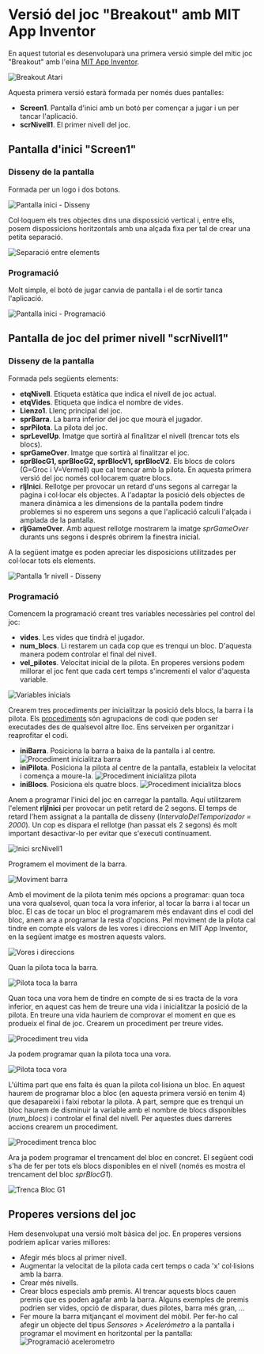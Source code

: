 # Versió del joc "Breakout" amb MIT App Inventor
En aquest tutorial es desenvoluparà una primera versió simple del mític joc "Breakout" amb 
l'eina [MIT App Inventor](http://appinventor.mit.edu).

![Breakout Atari](/assets/mit_breakout/breakout.png)

Aquesta primera versió estarà formada per només dues pantalles:
* **Screen1**. Pantalla d'inici amb un botó per començar a jugar i un per tancar l'aplicació.
* **scrNivell1**. El primer nivell del joc.

## Pantalla d'inici "Screen1"
### Disseny de la pantalla
Formada per un logo i dos botons.

![Pantalla inici - Disseny](/assets/mit_breakout/srcInici.png)

Col·loquem els tres objectes dins una dispossició vertical i, entre ells, posem dispossicions horitzontals amb una alçada fixa per tal de crear una petita separació.

![Separació entre elements](/assets/mit_breakout/srcIniciSeparacio.png)

### Programació
Molt simple, el botó de jugar canvia de pantalla i el de sortir tanca l'aplicació.

![Pantalla inici - Programació](/assets/mit_breakout/progInici.png)

## Pantalla de joc del primer nivell "scrNivell1"
### Disseny de la pantalla
Formada pels següents elements:
* **etqNivell**. Etiqueta estàtica que indica el nivell de joc actual.
* **etqVides**. Etiqueta que indica el nombre de vides.
* **Lienzo1**. Llenç principal del joc.
* **sprBarra**. La barra inferior del joc que mourà el jugador.
* **sprPilota**. La pilota del joc.
* **sprLevelUp**. Imatge que sortirà al finalitzar el nivell (trencar tots els blocs).
* **sprGameOver**. Imatge que sortirà al finalitzar el joc.
* **sprBlocG1, sprBlocG2, sprBlocV1, sprBlocV2**. Els blocs de colors (G=Groc i V=Vermell) que cal trencar amb la pilota. En aquesta primera versió del joc només col·locarem quatre blocs.
* **rljInici**. Rellotge per provocar un retard d'uns segons al carregar la pàgina i col·locar els objectes. A l'adaptar la posició dels objectes de manera dinàmica a les dimensions de la pantalla podem tindre problemes si no esperem uns segons a que l'aplicació calculi l'alçada i amplada de la pantalla.
* **rljGameOver**. Amb aquest rellotge mostrarem la imatge *sprGameOver* durants uns segons i després obrirem la finestra inicial.

A la següent imatge es poden apreciar les disposicions utilitzades per col·locar tots els elements.

![Pantalla 1r nivell - Disseny](/assets/mit_breakout/scrNivell1.png)

### Programació
Comencem la programació creant tres variables necessàries pel control del joc:
* **vides**. Les vides que tindrà el jugador.
* **num_blocs**. Li restarem un cada cop que es trenqui un bloc. D'aquesta manera podem controlar el final del nivell.
* **vel_pilotes**. Velocitat inicial de la pilota. En properes versions podem millorar el joc fent que cada cert temps s'incrementi el valor d'aquesta variable.

![Variables inicials](/assets/mit_breakout/variables_scrNivell1.png)

Crearem tres procediments per inicialitzar la posició dels blocs, la barra i la pilota. Els [procediments](http://appinventor.mit.edu) són agrupacions de codi que poden ser executades des de qualsevol altre lloc. Ens serveixen per organitzar i reaprofitar el codi.
* **iniBarra**. Posiciona la barra a baixa de la pantalla i al centre.
![Procediment inicialitza barra](/assets/mit_breakout/iniBarra.png)
* **iniPilota**. Posiciona la pilota al centre de la pantalla, estableix la velocitat i comença a moure-la.
![Procediment inicialitza pilota](/assets/mit_breakout/iniPilota.png)
* **iniBlocs**. Posiciona els quatre blocs.
![Procediment inicialitza blocs](/assets/mit_breakout/iniBlocs.png)

Anem a programar l'inici del joc en carregar la pantalla. Aquí utilitzarem l'element **rljInici** per provocar un petit retard de 2 segons. El temps de retard l'hem assignat a la pantalla de disseny (*IntervaloDelTemporizador = 2000*). Un cop es dispara el rellotge (han passat els 2 segons) és molt important desactivar-lo per evitar que s'executi contínuament.

![Inici srcNivell1](/assets/mit_breakout/inici-scrNivell1.png)

Programem el moviment de la barra.

![Moviment barra](/assets/mit_breakout/moviment-barra.png)

Amb el moviment de la pilota tenim més opcions a programar: quan toca una vora qualsevol, quan toca la vora inferior, al tocar la barra i al tocar un bloc. El cas de tocar un bloc el programarem més endavant dins el codi del bloc, anem ara a programar la resta d'opcions. Pel moviment de la pilota cal tindre en compte els valors de les vores i direccions en MIT App Inventor, en la següent imatge es mostren aquests valors.

![Vores i direccions](/assets/mit_breakout/vores_direccions.jpg)

Quan la pilota toca la barra.

![Pilota toca la barra](/assets/mit_breakout/tocaBarra.png)

Quan toca una vora hem de tindre en compte de si es tracta de la vora inferior, en aquest cas hem de treure una vida i inicialitzar la posició de la pilota. En treure una vida hauriem de comprovar el moment en que es produeix el final de joc. Crearem un procediment per treure vides.

![Procediment treu vida](/assets/mit_breakout/treuVida.png)

Ja podem programar quan la pilota toca una vora.

![Pilota toca vora](/assets/mit_breakout/tocaVora.png)

L'última part que ens falta és quan la pilota col·lisiona un bloc. En aquest haurem de programar bloc a bloc (en aquesta primera versió en tenim 4) que desapareixi i faixi rebotar la pilota. A part, sempre que es trenqui un bloc haurem de disminuir la variable amb el nombre de blocs disponibles (*num_blocs*) i controlar el final del nivell. Per aquestes dues darreres accions crearem un procediment.

![Procediment trenca bloc](/assets/mit_breakout/trencaBloc.png)

Ara ja podem programar el trencament del bloc en concret. El següent codi s'ha de fer per tots els blocs disponibles en el nivell (només es mostra el trencament del bloc *sprBlocG1*).

![Trenca Bloc G1](/assets/mit_breakout/trencaBlocG1.png)

## Properes versions del joc
Hem desenvolupat una versió molt bàsica del joc. En properes versions podríem aplicar varies millores:
* Afegir més blocs al primer nivell.
* Augmentar la velocitat de la pilota cada cert temps o cada 'x' col·lisions amb la barra.
* Crear més nivells.
* Crear blocs especials amb premis. Al trencar aquests blocs cauen premis que es poden agafar amb la barra. Alguns exemples de premis podrien ser vides, opció de disparar, dues pilotes, barra més gran, ...
* Fer moure la barra mitjançant el moviment del mòbil. Per fer-ho cal afegir un objecte del tipus *Sensores > Acelerómetro* a la pantalla i programar el moviment en horitzontal per la pantalla:
![Programació acelerometro](/assets/mit_breakout/acelerometro.png)


